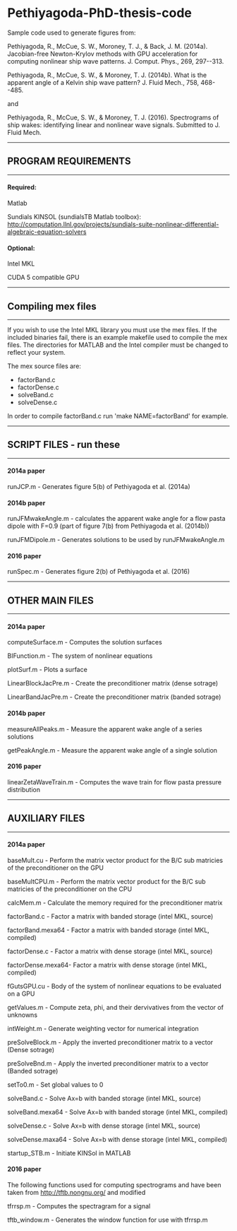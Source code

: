 # Pethiyagoda-PhD-thesis-code
Sample code used to generate figures from:

Pethiyagoda, R., McCue, S. W., Moroney, T. J., & Back, J. M. (2014a). Jacobian-free Newton-Krylov methods with GPU acceleration for computing nonlinear ship wave patterns. J. Comput. Phys., 269, 297--313.

Pethiyagoda, R., McCue, S. W., & Moroney, T. J. (2014b). What is the apparent angle of a Kelvin ship wave pattern? J. Fluid Mech., 758, 468--485.

and

Pethiyagoda, R., McCue, S. W., & Moroney, T. J. (2016). Spectrograms of ship wakes: identifying linear and nonlinear wave signals. Submitted to J. Fluid Mech.

------------------------------------------------------------------------
## PROGRAM REQUIREMENTS
------------------------------------------------------------------------

#### Required:


Matlab

Sundials KINSOL (sundialsTB Matlab toolbox): http://computation.llnl.gov/projects/sundials-suite-nonlinear-differential-algebraic-equation-solvers

#### Optional:

Intel MKL

CUDA 5 compatible GPU

------------------------------------------------------------------------
## Compiling mex files
------------------------------------------------------------------------

If you wish to use the Intel MKL library you must use the mex files. If the included binaries fail, there is an example makefile used to compile the mex files. The directories for MATLAB and the Intel compiler must be changed to reflect your system.

The mex source files are:
- factorBand.c
- factorDense.c
- solveBand.c
- solveDense.c

In order to compile factorBand.c run 'make NAME=factorBand' for example.

------------------------------------------------------------------------
## SCRIPT FILES - run these
------------------------------------------------------------------------

#### 2014a paper
runJCP.m 	  - Generates figure 5(b) of Pethiyagoda et al. (2014a)

#### 2014b paper
runJFMwakeAngle.m - calculates the apparent wake angle for a flow pasta dipole with F=0.9 (part of figure 7(b) from Pethiyagoda et al. (2014b))

runJFMDipole.m 	  - Generates solutions to be used by runJFMwakeAngle.m

#### 2016 paper

runSpec.m - Generates figure 2(b) of Pethiyagoda et al. (2016)

------------------------------------------------------------------------
## OTHER MAIN FILES
------------------------------------------------------------------------

#### 2014a paper
computeSurface.m     - Computes the solution surfaces

BIFunction.m	       - The system of nonlinear equations

plotSurf.m	         - Plots a surface

LinearBlockJacPre.m  - Create the preconditioner matrix (dense sotrage)

LinearBandJacPre.m   - Create the preconditioner matrix (banded sotrage)

#### 2014b paper

measureAllPeaks.m    - Measure the apparent wake angle of a series solutions

getPeakAngle.m	     - Measure the apparent wake angle of a single solution

#### 2016 paper

linearZetaWaveTrain.m - Computes the wave train for flow pasta pressure distribution

------------------------------------------------------------------------
## AUXILIARY FILES
------------------------------------------------------------------------

#### 2014a paper

baseMult.cu	      - Perform the matrix vector product for the B/C sub matricies of the preconditioner on the GPU

baseMultCPU.m	    - Perform the matrix vector product for the B/C sub matricies of the preconditioner on the CPU

calcMem.m	        - Calculate the memory required for the preconditioner matrix

factorBand.c	    - Factor a matrix with banded storage (intel MKL, source)

factorBand.mexa64 - Factor a matrix with banded storage (intel MKL, compiled)

factorDense.c	    - Factor a matrix with dense storage (intel MKL, source)

factorDense.mexa64- Factor a matrix with dense storage (intel MKL, compiled)

fGutsGPU.cu	      - Body of the system of nonlinear equations to be evaluated on a GPU

getValues.m	      - Compute zeta, phi, and their dervivatives from the vector of unknowns

intWeight.m	      - Generate weighting vector for numerical integration

preSolveBlock.m	  - Apply the inverted preconditioner matrix to a vector (Dense sotrage)

preSolveBnd.m	    - Apply the inverted preconditioner matrix to a vector (Banded sotrage)

setTo0.m	        - Set global values to 0

solveBand.c	      - Solve Ax=b with banded storage (intel MKL, source)

solveBand.mexa64  - Solve Ax=b with banded storage (intel MKL, compiled)

solveDense.c	    - Solve Ax=b with dense storage (intel MKL, source)

solveDense.maxa64 - Solve Ax=b with dense storage (intel MKL, compiled)

startup_STB.m	    - Initiate KINSol in MATLAB

#### 2016 paper

The following functions used for computing spectrograms and have been taken from http://tftb.nongnu.org/ and modified

tfrrsp.m - Computes the spectragram for a signal

tftb_window.m - Generates the window function for use with tfrrsp.m

